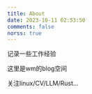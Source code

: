 ```yaml
---
title: About
date: 2023-10-11 02:53:50
comments: false
norss: true
---
```


记录一些工作经验

这里是wm的blog空间

关注linux/CV/LLM/Rust...